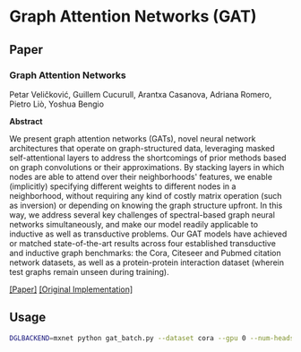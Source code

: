 # Graph Attention Networks (GAT)

## Paper
### Graph Attention Networks
Petar Veličković, Guillem Cucurull, Arantxa Casanova, Adriana Romero, Pietro Liò, Yoshua Bengio <br>

**Abstract** <br>

We present graph attention networks (GATs), novel neural network architectures that operate on graph-structured data, leveraging masked self-attentional layers to address the shortcomings of prior methods based on graph convolutions or their approximations. By stacking layers in which nodes are able to attend over their neighborhoods' features, we enable (implicitly) specifying different weights to different nodes in a neighborhood, without requiring any kind of costly matrix operation (such as inversion) or depending on knowing the graph structure upfront. In this way, we address several key challenges of spectral-based graph neural networks simultaneously, and make our model readily applicable to inductive as well as transductive problems. Our GAT models have achieved or matched state-of-the-art results across four established transductive and inductive graph benchmarks: the Cora, Citeseer and Pubmed citation network datasets, as well as a protein-protein interaction dataset (wherein test graphs remain unseen during training).


[[Paper]](https://arxiv.org/abs/1710.10903) [[Original Implementation]](https://github.com/PetarV-/GAT)

## Usage
```bash
DGLBACKEND=mxnet python gat_batch.py --dataset cora --gpu 0 --num-heads 8
```
